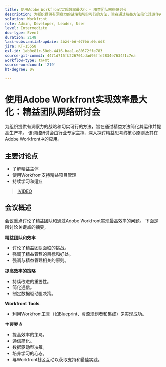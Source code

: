 ```yaml
---
title: 使用Adobe Workfront实现效率最大化 — 精益团队网络研讨会
description: 为组织提供有洞察力的战略和切实可行的方法，旨在通过精益方法简化其运作并提高生产率。 由行业专家主办的网络研讨会深入探讨了精益思维的核心原则及其在Adobe Workfront中的应用。关键讨论点 — 了解精益主体​使用Workfront支持精益项目管理持续学习和适应
solution: Workfront
role: Admin, Developer, Leader, User
level: Intermediate
doc-type: Event
duration: 2148
last-substantial-update: 2024-06-07T00:00:00Z
jira: KT-15558
exl-id: 1ab0e81c-50eb-4416-baa1-e80572ffe783
source-git-commit: 4471d715fb226701bdad95ffe2834e763451c7ea
workflow-type: tm+mt
source-wordcount: '219'
ht-degree: 0%

---
```


# 使用Adobe Workfront实现效率最大化：精益团队网络研讨会

为组织提供有洞察力的战略和切实可行的方法，旨在通过精益方法简化其运作并提高生产率。 该网络研讨会由行业专家主持，深入探讨精益思考的核心原则及其在Adobe Workfront中的应用。

## 主要讨论点

* 了解精益主体
* 使用Workfront支持精益项目管理
* 持续学习和适应

>[!VIDEO](https://video.tv.adobe.com/v/3429287/?learn=on)

## 会议概述

会议重点讨论了精益团队和通过Adobe Workfront实现最高效率的问题。 下面是所讨论关键点的摘要，

**精益团队和效率**

* 讨论了精益团队面临的挑战。
* 强调了精益管理的目标和好处。
* 强调与精益管理相关的原则。

**提高效率的策略**

* 持续改进的重要性。
* 简化通信。
* 制定数据驱动型决策。

**Workfront Tools**

* 利用Workfront工具（如Blueprint、资源规划者和集成）来实现成功。

**主要要点**

* 提高效率的策略。
* 通信简化。
* 数据驱动型决策。
* 培养学习的心态。
* 与Workfront社区互动以获取支持和最佳实践。